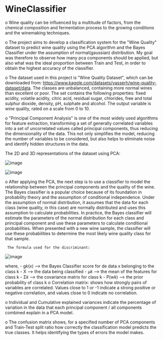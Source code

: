 # WineClassifier

o       Wine quality can be influenced by a multitude of factors, from the chemical composition and fermentation process to the growing conditions and the winemaking techniques. 
  
o      The project aims to develop a classification system for the "Wine Quality" dataset to predict wine quality using the PCA algorithm and the Bayes Classifier under the assumption of normal(gaussian) distribution. My goal was therefore to observe how many pca components should be applied, but also what was the ideal proportion between Train and Test, in order to obtain the highest accuracy of the classifier.
  
o      The dataset used in this project is "Wine Quality Dataset", which can be downloaded from: https://www.kaggle.com/datasets/yasserh/wine-quality-dataset/data. The classes are unbalanced, containing more normal wines than excellent or poor. The set contains the following properties: fixed acidity, volatile acidity, citric acid, residual sugar, chlorides, free and total sulphur dioxide, density, pH, sulphate and alcohol. The output variable is wine quality, rated on a scale from 0 to 10.
  
o      "Principal Component Analysis" is one of the most widely used algorithms for feature extraction, transforming a set of generally correlated variables into a set of uncorrelated values called principal components, thus reducing the dimensionality of the data. This not only simplifies the model, reducing the number of variables to be considered, but also helps to
eliminate noise and identify hidden structures in the data.

 The 2D and 3D representations of the dataset using PCA: 
 
 ![image](https://github.com/RalucaVidrasc/WineClassifier/assets/105721568/cf1e3623-76d1-45a0-a2c6-7206d6c124b8)

 ![image](https://github.com/RalucaVidrasc/WineClassifier/assets/105721568/104b7740-66fc-48d7-aa47-8c304ac21c55)
 
o     After applying the PCA, the next step is to use a classifier to model the relationship between the principal components and the quality of the wine. The Bayes classifier is a popular choice because of its foundation in probability theory and the assumption of conditional independence. Under the assumption of normal distribution, it assumes that the data for each class (wine quality, in this case) are normally distributed and uses this assumption to calculate probabilities. In practice, the Bayes classifier will estimate the parameters of the normal distribution for each class and principal component and use these parameters to calculate conditional probabilities. When presented with a new wine sample, the classifier will use these probabilities to determine the most likely wine quality class for that sample.
     
     The formula used for the discriminant:
![image](https://github.com/RalucaVidrasc/WineClassifier/assets/105721568/9753aca9-6008-4b04-968f-c0b7074501c2)

where,
    - g𝑘(x) --> the Bayes Classifier score for de data x belonging to the class k
    - X --> the data being classified
    - μ𝑘 --> the mean of the features for class k
    - Σ𝑘 --> the covariance matrix for class k
    - P(w𝑘) --> the prior probability of class k 
o    Correlation matrix: shows how strongly pairs of variables are correlated. Values close to 1 or -1 indicate a strong positive or negative correlation, and values close to 0 indicate no correlation.
    
o    Individual and Cumulative explained variances indicate the percentage of variation in the data that each principal component / all components combined explain in a PCA model.
   
o    The confusion matrix shows, for a specified number of PCA components and Train-Test split ratio how correctly the classification model predicts the true classes. It helps identifying the types of errors the model makes.

